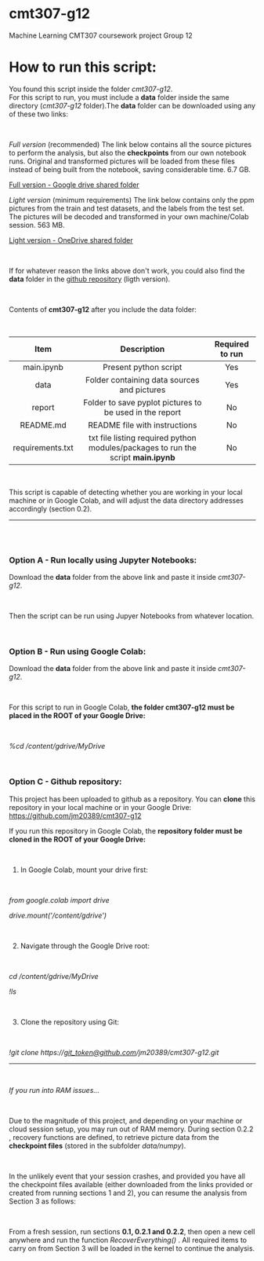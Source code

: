 # cmt307-g12
Machine Learning CMT307 coursework project Group 12

# How to run this script:

You found this script inside the folder *cmt307-g12*.<br/>
For this script to run, you must include a **data** folder inside the same directory (*cmt307-g12* folder).The **data** folder can be downloaded using any of these two links:

<br/>

_Full version_ (recommended)
The link below contains all the source pictures to perform the analysis, but also the **checkpoints** from our own notebook runs. Original and transformed pictures will be loaded from these files instead of being built from the notebook, saving considerable time. 6.7 GB.

[Full version - Google drive shared folder](https://drive.google.com/drive/folders/10bMa-JVY9rUmmIhqowkU6JKAzJkwhEWt?usp=sharing)

_Light version_ (minimum requirements)
The link below contains only the ppm pictures from the train and test datasets, and the labels from the test set. The pictures will be decoded and transformed in your own machine/Colab session. 563 MB.

[Light version - OneDrive shared folder](https://cf-my.sharepoint.com/:f:/g/personal/mendoza-jimenezjc_cardiff_ac_uk/EoB0DfS8H_BJi1zNCLRflaIBlJUCf2_NRco5yRzg5gAN_w)



<br/>

If for whatever reason the links above don't work, you could also find the **data** folder in the [github repository](https://github.com/jm20389/cmt307-g12) (ligth version).

<br/>

Contents of **cmt307-g12** after you include the data folder:

<br/>

|     **Item**     |                                   **Description**                                  | **Required to run** |
|:----------------:|:----------------------------------------------------------------------------------:|:-------------------:|
|    main.ipynb    |                                Present python script                               |         Yes         |
|      data        |                     Folder containing data sources and pictures                    |         Yes         |
|      report      |               Folder to save pyplot pictures to be used in the report              |         No          |
|     README.md    |                            README file with instructions                           |         No          |
| requirements.txt | txt file listing required python modules/packages to run the script **main.ipynb** |         No          |

<br/>

This script is capable of detecting whether you are working in your local machine or in Google Colab, and will adjust the data directory addresses accordingly (section 0.2).

***
<br/>

<br/>

### Option A - Run locally using Jupyter Notebooks:

Download the **data** folder from the above link and paste it inside *cmt307-g12*. 

<br/>

Then the script can be run using Jupyer Notebooks from whatever location.

<br/>

### Option B - Run using Google Colab:

Download the **data** folder from the above link and paste it inside *cmt307-g12*. 

<br/>

For this script to run in Google Colab, **the folder cmt307-g12 must be placed in the ROOT of your Google Drive:**

<br/>

_%cd /content/gdrive/MyDrive_


<br/>

### Option C - Github repository:

This project has been uploaded to github as a repository. You can **clone** this repository in your local machine or in your Google Drive:
<br/>
https://github.com/jm20389/cmt307-g12

If you run this repository in Google Colab, the **repository folder must be cloned in the ROOT of your Google Drive:**
<br/>

<br/>

1. In Google Colab, mount your drive first:

<br/>

_from google.colab import drive_

_drive.mount('/content/gdrive')_

<br/>

2. Navigate through the Google Drive root:

<br/>

_cd /content/gdrive/MyDrive_

_!ls_

<br/>

3. Clone the repository using Git:

<br/>


_!git clone https://git_token@github.com/jm20389/cmt307-g12.git_


***

</br>

_If you run into RAM issues..._

</br>

Due to the magnitude of this project, and depending on your machine or cloud session setup, you may run out of RAM memory. During section 0.2.2 , recovery functions are defined, to retrieve picture data from the **checkpoint files** (stored in the subfolder _data/numpy_). 

</br>

In the unlikely event that your session crashes, and provided you have all the checkpoint files available (either downloaded from the links provided or created from running sections 1 and 2), you can resume the analysis from Section 3 as follows: 

<br/>

From a fresh session, run sections **0.1, 0.2.1 and 0.2.2**, then open a new cell anywhere and run the function _RecoverEverything()_ . All required items to carry on from Section 3 will be loaded in the kernel to continue the analysis.
